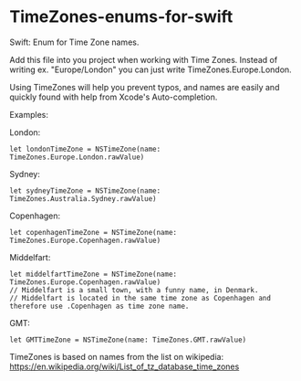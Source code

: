 # TimeZones-enums-for-swift
Swift: Enum for Time Zone names.

Add this file into you project when working with Time Zones. Instead of writing ex. "Europe/London" you can just write TimeZones.Europe.London.

Using TimeZones will help you prevent typos, and names are easily and quickly found with help from Xcode's Auto-completion. 

Examples:  

London:

    let londonTimeZone = NSTimeZone(name: TimeZones.Europe.London.rawValue)


Sydney:

    let sydneyTimeZone = NSTimeZone(name: TimeZones.Australia.Sydney.rawValue)
    

Copenhagen:
    
    let copenhagenTimeZone = NSTimeZone(name: TimeZones.Europe.Copenhagen.rawValue)

Middelfart: 

    let middelfartTimeZone = NSTimeZone(name: TimeZones.Europe.Copenhagen.rawValue)
    // Middelfart is a small town, with a funny name, in Denmark. 
    // Middelfart is located in the same time zone as Copenhagen and therefore use .Copenhagen as time zone name. 
    
    
GMT:

    let GMTTimeZone = NSTimeZone(name: TimeZones.GMT.rawValue)
    

TimeZones is based on names from the list on wikipedia:
https://en.wikipedia.org/wiki/List_of_tz_database_time_zones
